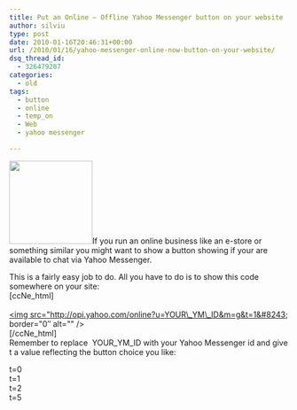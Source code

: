 ```yaml
---
title: Put an Online – Offline Yahoo Messenger button on your website
author: silviu
type: post
date: 2010-01-16T20:46:31+00:00
url: /2010/01/16/yahoo-messenger-online-now-button-on-your-website/
dsq_thread_id:
  - 326479287
categories:
  - old
tags:
  - button
  - online
  - temp_on
  - Web
  - yahoo messenger

---
```

<img decoding="async" loading="lazy" class="alignleft size-thumbnail wp-image-648" title="t_yahoo_messenger_1" src="http://blog.silviuvulcan.ro/wp-content/uploads/sites/2/2010/01/t_yahoo_messenger_1-150x150.jpg" alt="" width="150" height="150" />If you run an online business like an e-store or something similar you might want to show a button showing if your are available to chat via Yahoo Messenger.

This is a fairly easy job to do. All you have to do is to show this code somewhere on your site:  
[ccNe_html]  
<a href="ymsgr:sendIM?YOUR\_YM\_ID">  
<img src="http://opi.yahoo.com/online?u=YOUR\_YM\_ID&m=g&t=1&#8243; border="0&#8243; alt="" /> </a>  
[/ccNe_html]  
Remember to replace  YOUR\_YM\_ID with your Yahoo Messenger id and give t a value reflecting the button choice you like:

t=0<img decoding="async" src="http://opi.yahoo.com/online?u=YOUR_YM_ID&m=g&t=0" border="0" alt="" />  
t=1<img decoding="async" src="http://opi.yahoo.com/online?u=YOUR_YM_ID&m=g&t=1" border="0" alt="" />  
t=2<img decoding="async" src="http://opi.yahoo.com/online?u=YOUR_YM_ID&m=g&t=2" border="0" alt="" />  
t=5<img decoding="async" src="http://opi.yahoo.com/online?u=YOUR_YM_ID&m=g&t=5" border="0" alt="" />